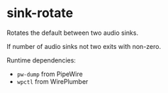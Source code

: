 # sink-rotate

Rotates the default between two audio sinks.

If number of audio sinks not two exits with non-zero.

Runtime dependencies:

- `pw-dump` from PipeWire
- `wpctl` from WirePlumber

